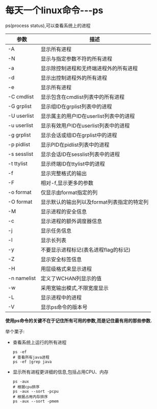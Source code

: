 # 每天一个linux命令---ps

ps(process status),可以查看系统上的进程

| 参数        | 描述                                       |
| ----------- | ------------------------------------------ |
| -A          | 显示所有进程                               |
| -N          | 显示与指定参数不符的所有进程               |
| -a          | 显示除控制进程和无终端进程外的所有进程     |
| -d          | 显示出控制进程外的所有进程                 |
| -e          | 显示所有进程                               |
| -C cmdlist  | 显示包含在cmdlist列表中的所有进程          |
| -G grplist  | 显示组ID在grplist列表中的进程              |
| -U userlist | 显示属主的用户ID在userlist列表中的进程     |
| -u userlist | 显示有效用户ID在userlist列表中的进程       |
| -g grplist  | 显示会话或组ID在grplist中的进程            |
| -p pidlist  | 显示PID在pidlist列表中的进程               |
| -s sesslist | 显示会话ID在sesslist列表中的进程           |
| -t ttylist  | 显示终端ID在ttylist中的进程                |
| -f          | 显示完整格式的输出                         |
| -F          | 相对-f,显示更多的参数                      |
| -o  format  | 仅显示由format指定的列                     |
| -O format   | 显示默认的输出列以及format列表指定的特定列 |
| -M          | 显示进程的安全信息                         |
| -c          | 显示进程的额外调度器信息                   |
| -j          | 显示任务信息                               |
| -l          | 显示长列表                                 |
| -y          | 不要显示进程标记(表名进程flag的标记)       |
| -Z          | 显示安全标签信息                           |
| -H          | 用层级格式来显示进程                       |
| -n namelist | 定义了WCHAN列显示的值                      |
| -w          | 采用宽输出模式,不限宽度显示                |
| -L          | 显示进程中的进程                           |
| -V          | 显示ps命令的版本号                         |



**使用ps命令的关键不在于记住所有可用的参数,而是记住最有用的那些参数.**

举个栗子:

* 查看系统上运行的所有进程

  ```shell
  ps -ef
  # 查看所有java进程
  ps -ef |grep java
  ```

  

* 显示所有进程更详细的信息,包括占用CPU、内存

  ```shell
  ps -aux 
  # 根据cpu排序
  ps -aux --sort -pcpu
  # 根据占用内存排序
  ps -aux --sort -pmem
  ```

  